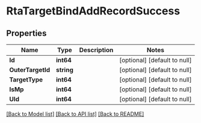 # RtaTargetBindAddRecordSuccess

## Properties
Name | Type | Description | Notes
------------ | ------------- | ------------- | -------------
**Id** | **int64** |  | [optional] [default to null]
**OuterTargetId** | **string** |  | [optional] [default to null]
**TargetType** | **int64** |  | [optional] [default to null]
**IsMp** | **int64** |  | [optional] [default to null]
**UId** | **int64** |  | [optional] [default to null]

[[Back to Model list]](../README.md#documentation-for-models) [[Back to API list]](../README.md#documentation-for-api-endpoints) [[Back to README]](../README.md)


